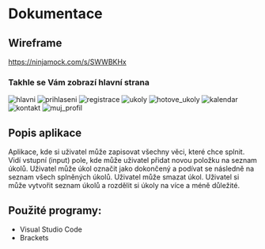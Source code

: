 # Dokumentace

## Wireframe

https://ninjamock.com/s/SWWBKHx

### Takhle se Vám zobrazí hlavní strana
![hlavni](https://user-images.githubusercontent.com/72737069/114014424-e4592400-9868-11eb-8ab2-e3aef1fd7f33.png)
![prihlaseni](https://user-images.githubusercontent.com/72737069/114016392-1075a480-986b-11eb-9223-96f15e49ff33.png)
![registrace](https://user-images.githubusercontent.com/72737069/114016404-123f6800-986b-11eb-8270-2e85679a797c.png)
![ukoly](https://user-images.githubusercontent.com/72737069/114016720-6c402d80-986b-11eb-9c1a-11c083608141.png)
![hotove_ukoly](https://user-images.githubusercontent.com/72737069/114016787-7f52fd80-986b-11eb-90c2-70a3a590f6a9.png)
![kalendar](https://user-images.githubusercontent.com/72737069/114016822-8aa62900-986b-11eb-8571-2a4da4b659c2.png)
![kontakt](https://user-images.githubusercontent.com/72737069/114016842-9134a080-986b-11eb-8314-83e25ff36690.png)
![muj_profil](https://user-images.githubusercontent.com/72737069/114016855-95f95480-986b-11eb-9a4c-e08d1c1b819e.png)

## Popis aplikace 

Aplikace, kde si uživatel může zapisovat všechny věci, které chce splnit. Vidí vstupní (input) pole, kde může uživatel přidat novou položku na seznam úkolů. Uživatel může úkol označit jako dokončený a podívat se následně na seznam všech splněných úkolů. Uživatel může smazat úkol. Uživatel si může vytvořit seznam úkolů a rozdělit si úkoly na více a méně důležité. 
 


## Použité programy: 
- Visual Studio Code
- Brackets




